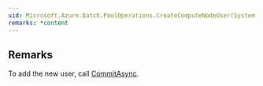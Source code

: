 ```yaml
---  
uid: Microsoft.Azure.Batch.PoolOperations.CreateComputeNodeUser(System.String,System.String)  
remarks: *content  
---  
```

  
## Remarks  
 To add the new user, call [CommitAsync](assetId:///M:Microsoft.Azure.Batch.ComputeNodeUser.CommitAsync(Microsoft.Azure.Batch.ComputeNodeUserCommitSemantics,System.Collections.Generic.IEnumerable{Microsoft.Azure.Batch.BatchClientBehavior},System.Threading.CancellationToken)?qualifyHint=False&autoUpgrade=True).